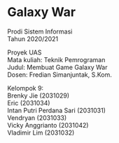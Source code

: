 # Galaxy War

Prodi Sistem Informasi\
Tahun 2020/2021

Proyek UAS\
Mata kuliah: Teknik Pemrograman\
Judul: Membuat Game Galaxy War\
Dosen: Fredian Simanjuntak, S.Kom.

Kelompok 9:\
Brenky Jie (2031029)\
Eric (2031034)\
Intan Putri Perdana Sari (2031031)\
Vendryan (2031033)\
Vicky Anggrianto (2031042)\
Vladimir Lim (2031032)



